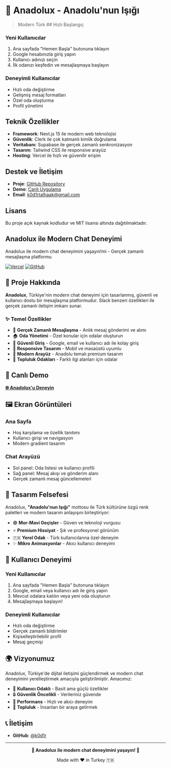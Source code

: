 # 🌟 Anadolux - Anadolu'nun Işığı

> Modern Türk ## Hızlı Başlangıç

### Yeni Kullanıcılar

1. Ana sayfada "Hemen Başla" butonuna tıklayın
2. Google hesabınızla giriş yapın
3. Kullanıcı adınızı seçin
4. İlk odanızı keşfedin ve mesajlaşmaya başlayın

### Deneyimli Kullanıcılar

- Hızlı oda değiştirme
- Gelişmiş mesaj formatları
- Özel oda oluşturma
- Profil yönetimi

## Teknik Özellikler

- **Framework**: Next.js 15 ile modern web teknolojisi
- **Güvenlik**: Clerk ile çok katmanlı kimlik doğrulama
- **Veritabanı**: Supabase ile gerçek zamanlı senkronizasyon
- **Tasarım**: Tailwind CSS ile responsive arayüz
- **Hosting**: Vercel ile hızlı ve güvenilir erişim

## Destek ve İletişim

- **Proje**: [GitHub Repository](https://github.com/k0d1r/Anadolux)
- **Demo**: [Canlı Uygulama](https://anadolux.vercel.app)
- **Email**: [k0d1rtalhaak@gmail.com](mailto:k0d1rtalhaak@gmail.com)

## Lisans

Bu proje açık kaynak kodludur ve MIT lisansı altında dağıtılmaktadır.

## Anadolux ile Modern Chat Deneyimi

Anadolux ile modern chat deneyimini yaşayın!mi - Gerçek zamanlı mesajlaşma platformu

[![Vercel](https://img.shields.io/badge/Deployed%20on-Vercel-black?style=for-the-badge&logo=vercel)](https://app-k5wo9lk76-k0d1rs-projects.vercel.app)
[![GitHub](https://img.shields.io/badge/Source-GitHub-black?style=for-the-badge&logo=github)](https://github.com/k0d1r/Anadolux)

## 🎯 Proje Hakkında

**Anadolux**, Türkiye'nin modern chat deneyimi için tasarlanmış, güvenli ve kullanıcı dostu bir mesajlaşma platformudur. Slack benzeri özellikleri ile gerçek zamanlı iletişim imkanı sunar.

### ✨ Temel Özellikler

- 💬 **Gerçek Zamanlı Mesajlaşma** - Anlık mesaj gönderimi ve alımı
- 🏠 **Oda Yönetimi** - Özel konular için odalar oluşturun
- 🔐 **Güvenli Giriş** - Google, email ve kullanıcı adı ile kolay giriş
- 📱 **Responsive Tasarım** - Mobil ve masaüstü uyumlu
- 🎨 **Modern Arayüz** - Anadolu temalı premium tasarım
- 👥 **Topluluk Odakları** - Farklı ilgi alanları için odalar

## 🚀 Canlı Demo

**[🌐 Anadolux'u Deneyin](https://app-k5wo9lk76-k0d1rs-projects.vercel.app)**

## 🖼️ Ekran Görüntüleri

### Ana Sayfa

- Hoş karşılama ve özellik tanıtımı
- Kullanıcı girişi ve navigasyon
- Modern gradient tasarım

### Chat Arayüzü

- Sol panel: Oda listesi ve kullanıcı profili
- Sağ panel: Mesaj akışı ve gönderim alanı
- Gerçek zamanlı mesaj güncellemeleri

## 🎨 Tasarım Felsefesi

Anadolux, **"Anadolu'nun Işığı"** mottosu ile Türk kültürüne özgü renk paletleri ve modern tasarım anlayışını birleştiriyor:

- 🟣 **Mor-Mavi Geçişler** - Güven ve teknoloji vurgusu
- ⭐ **Premium Hissiyat** - Şık ve profesyonel görünüm  
- 🇹🇷 **Yerel Odak** - Türk kullanıcılarına özel deneyim
- ✨ **Mikro Animasyonlar** - Akıcı kullanıcı deneyimi

## 👥 Kullanıcı Deneyimi

### Yeni Kullanıcılar
1. Ana sayfada "Hemen Başla" butonuna tıklayın
2. Google, email veya kullanıcı adı ile giriş yapın
3. Mevcut odalara katılın veya yeni oda oluşturun
4. Mesajlaşmaya başlayın!

### Deneyimli Kullanıcılar
- Hızlı oda değiştirme
- Gerçek zamanlı bildirimler
- Kişiselleştirilebilir profil
- Mesaj geçmişi

## 🌍 Vizyonumuz

Anadolux, Türkiye'de dijital iletişimi güçlendirmek ve modern chat deneyimini yerelleştirmek amacıyla geliştirilmiştir. Amacımız:

- 🎯 **Kullanıcı Odaklı** - Basit ama güçlü özellikler
- 🔒 **Güvenlik Öncelikli** - Verileriniz güvende
- 🚀 **Performans** - Hızlı ve akıcı deneyim
- 🤝 **Topluluk** - İnsanları bir araya getirmek

## 📞 İletişim

- **GitHub**: [@k0d1r](https://github.com/k0d1r)

---

<div align="center">

**🌟 Anadolux ile modern chat deneyimini yaşayın! 🌟**

Made with ❤️ in Turkey 🇹🇷

</div>
